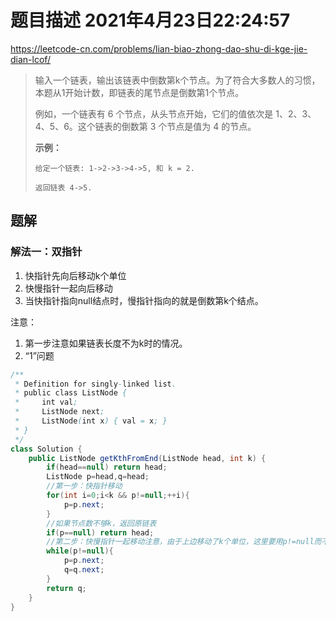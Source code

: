 # 题目描述	2021年4月23日22:24:57

https://leetcode-cn.com/problems/lian-biao-zhong-dao-shu-di-kge-jie-dian-lcof/

> 输入一个链表，输出该链表中倒数第k个节点。为了符合大多数人的习惯，本题从1开始计数，即链表的尾节点是倒数第1个节点。
>
> 例如，一个链表有 6 个节点，从头节点开始，它们的值依次是 1、2、3、4、5、6。这个链表的倒数第 3 个节点是值为 4 的节点。
>
> **示例：**
>
> ```
> 给定一个链表: 1->2->3->4->5, 和 k = 2.
> 
> 返回链表 4->5.
> ```

## 题解

### 解法一：双指针

1. 快指针先向后移动k个单位
2. 快慢指针一起向后移动
3. 当快指针指向null结点时，慢指针指向的就是倒数第k个结点。

注意：

1. 第一步注意如果链表长度不为k时的情况。
2. “1”问题

```java
/**
 * Definition for singly-linked list.
 * public class ListNode {
 *     int val;
 *     ListNode next;
 *     ListNode(int x) { val = x; }
 * }
 */
class Solution {
    public ListNode getKthFromEnd(ListNode head, int k) {
        if(head==null) return head;
        ListNode p=head,q=head;
        //第一步：快指针移动
        for(int i=0;i<k && p!=null;++i){
            p=p.next;
        }
        //如果节点数不够k，返回原链表
        if(p==null) return head;
        //第二步：快慢指针一起移动注意，由于上边移动了k个单位，这里要用p!=null而不是p.next!=null
        while(p!=null){
            p=p.next;
            q=q.next;
        }
        return q;
    }
}
```

